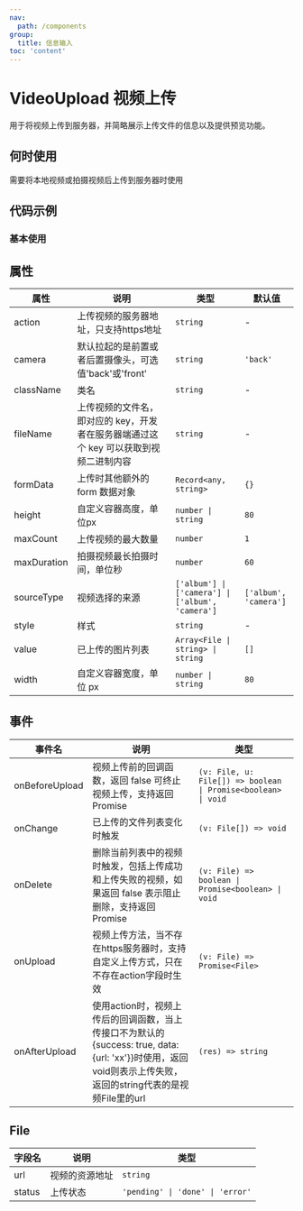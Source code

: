 ```yaml
---
nav:
  path: /components
group:
  title: 信息输入
toc: 'content'
---
```


# VideoUpload 视频上传

用于将视频上传到服务器，并简略展示上传文件的信息以及提供预览功能。

## 何时使用

需要将本地视频或拍摄视频后上传到服务器时使用

## 代码示例
### 基本使用

<code src='pages/VideoUpload/index'></code>

## 属性 

| 属性 | 说明 | 类型 | 默认值 |
| -----|-----|-----|----- |
| action | 上传视频的服务器地址，只支持https地址 | `string` | - |
| camera | 默认拉起的是前置或者后置摄像头，可选值'back'或'front' | `string`  | `'back'` | 
| className | 类名 | `string` | - | 
| fileName | 上传视频的文件名，即对应的 key，开发者在服务器端通过这个 key 可以获取到视频二进制内容 | `string` | - |
| formData | 上传时其他额外的 form 数据对象 | `Record<any, string>` | `{}` |
| height | 自定义容器高度，单位px | `number \| string` | `80` | 
| maxCount | 上传视频的最大数量 | `number` | `1` | 
| maxDuration | 拍摄视频最长拍摄时间，单位秒 | `number` | `60` | 
| sourceType | 视频选择的来源 | `['album'] \| ['camera'] \| ['album', 'camera']` | `['album', 'camera']` | 
| style | 样式 | `string` | - | 
| value | 已上传的图片列表 | `Array<File \| string> \| string` | `[]` | 
| width | 自定义容器宽度，单位 px | `number \| string` |  `80` | 


## 事件 


| 事件名 | 说明 | 类型 |
| -----|-----|----- |
| onBeforeUpload | 视频上传前的回调函数，返回 false 可终止视频上传，支持返回 Promise | `(v: File, u: File[]) => boolean \| Promise<boolean> \| void` |
| onChange | 已上传的文件列表变化时触发 | `(v: File[]) => void` |
| onDelete | 删除当前列表中的视频时触发，包括上传成功和上传失败的视频，如果返回 false 表示阻止删除，支持返回 Promise | `(v: File) => boolean \| Promise<boolean> \| void` |
| onUpload | 视频上传方法，当不存在https服务器时，支持自定义上传方式，只在不存在action字段时生效 | `(v: File) => Promise<File>` |
| onAfterUpload | 使用action时，视频上传后的回调函数，当上传接口不为默认的{success: true, data: {url: 'xx'}}时使用，返回void则表示上传失败，返回的string代表的是视频File里的url | `(res) => string` |

## File

| 字段名 | 说明 | 类型 |
| -----|-----|----- |
| url | 视频的资源地址 | `string` |
| status | 上传状态 | `'pending' \| 'done' \| 'error'` |